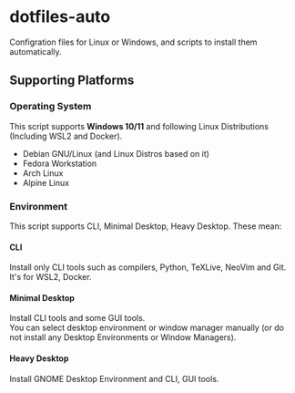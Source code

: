 # dotfiles-auto
Configration files for Linux or Windows, and scripts to install them automatically.

## Supporting Platforms
### Operating System
This script supports **Windows 10/11** and following Linux Distributions (Including WSL2 and Docker).
 - Debian GNU/Linux (and Linux Distros based on it)
 - Fedora Workstation
 - Arch Linux
 - Alpine Linux

### Environment
This script supports CLI, Minimal Desktop, Heavy Desktop. These mean:

#### CLI
Install only CLI tools such as compilers, Python, TeXLive, NeoVim and Git.  
It's for WSL2, Docker.

#### Minimal Desktop
Install CLI tools and some GUI tools.  
You can select desktop environment or window manager manually (or do not install any Desktop Environments or Window Managers).

#### Heavy Desktop
Install GNOME Desktop Environment and CLI, GUI tools.

